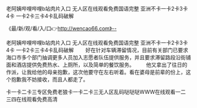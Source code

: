 老阿姨哔哩哔哩b站肉片入口
无人区在线观看免费国语完整
亚洲不卡一卡2卡3卡4卡
一卡2卡三卡4卡乱码破解


《最/新/观/看/入/口👉http://wencao66.com》--

老阿姨哔哩哔哩b站肉片入口
无人区在线观看免费国语完整
亚洲不卡一卡2卡3卡4卡
一卡2卡三卡4卡乱码破解
　　好在针对车辆滞留情况，目前有关部门已要求海口市多个部门抽调更多人员加入志愿者队伍提供服务，并且要求滞留路段沿街铺面和酒店提供免费热水、上厕所，以及简单的餐饮服务。
　　他又拿出了往日的作派，让我给他的母亲抱歉，这次他要守在左右听着。看在婆母是前辈的份上，这个抱歉我不妨接收，而且人都走了。





卡一卡二卡三专区免费老狼卡一卡二卡三无人区乱码哒哒哒WWW在线观看一二三四在线观看免费高清
